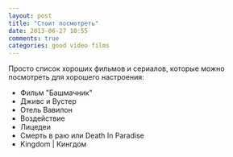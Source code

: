 ```yaml
---
layout: post
title: "Стоит посмотреть"
date: 2013-06-27 10:55
comments: true
categories: good video films
---
```

Просто список хороших фильмов и сериалов, которые можно посмотреть для хорошего настроения:

- Фильм "Башмачник"
- Дживс и Вустер
- Отель Вавилон
- Воздействие
- Лицедеи
- Смерть в раю или Death In Paradise
- Kingdom | Кингдом
